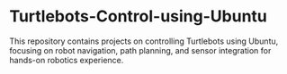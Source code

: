 # Turtlebots-Control-using-Ubuntu
This repository contains projects on controlling Turtlebots using Ubuntu, focusing on robot navigation, path planning, and sensor integration for hands-on robotics experience.
